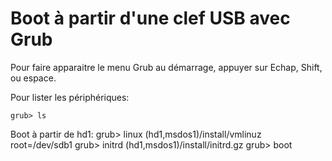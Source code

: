 # Boot à partir d'une clef USB avec Grub

Pour faire apparaitre le menu Grub au démarrage, appuyer sur Echap, Shift, ou espace.

Pour lister les périphériques:

	grub> ls

Boot à partir de hd1:
	grub> linux (hd1,msdos1)/install/vmlinuz root=/dev/sdb1
	grub> initrd (hd1,msdos1)/install/initrd.gz
	grub> boot

